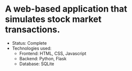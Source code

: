 # A web-based application that simulates stock market transactions.
- Status: Complete
- Technologies used:
  - Frontend: HTML, CSS, Javascript
  - Backend: Python, Flask
  - Database: SQLite
